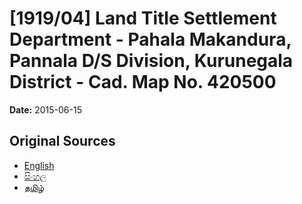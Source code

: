 # [1919/04] Land Title Settlement Department - Pahala Makandura, Pannala D/S Division, Kurunegala District - Cad. Map No. 420500

**Date:** 2015-06-15

## Original Sources

- [English](https://documents.gov.lk/view/extra-gazettes/2015/6/1919-04_E.pdf)
- [සිංහල](https://documents.gov.lk/view/extra-gazettes/2015/6/1919-04_S.pdf)
- [தமிழ்](https://documents.gov.lk/view/extra-gazettes/2015/6/1919-04_T.pdf)

